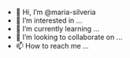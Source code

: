 - 👋 Hi, I’m @maria-silveria
- 👀 I’m interested in ...
- 🌱 I’m currently learning ...
- 💞️ I’m looking to collaborate on ...
- 📫 How to reach me ...

<!---
maria-silveria/maria-silveria is a ✨ special ✨ repository because its `README.md` (this file) appears on your GitHub profile.
You can click the Preview link to take a look at your changes.
--->
